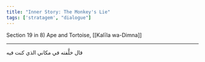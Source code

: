 ```yaml
---
title: "Inner Story: The Monkey's Lie"
tags: ['stratagem', "dialogue"]
---
```


 Section 19 in 8) Ape and Tortoise, [[Kalīla wa-Dimna]]

---
قال خلَّفته في مكاني الذي كنت فيه
